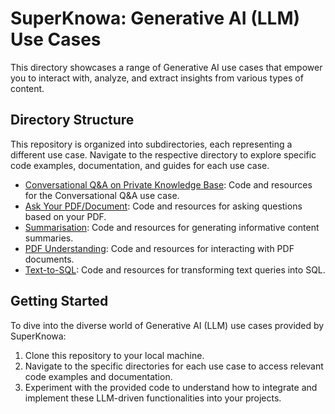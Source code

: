 # SuperKnowa: Generative AI (LLM) Use Cases

This directory showcases a range of Generative AI use cases that empower you to interact with, analyze, and extract insights from various types of content.

## Directory Structure

This repository is organized into subdirectories, each representing a different use case. Navigate to the respective directory to explore specific code examples, documentation, and guides for each use case.

- [Conversational Q&A on Private Knowledge Base](./1.%20Conversational%20Q&A/): Code and resources for the Conversational Q&A use case.
- [Ask Your PDF/Document](./2.%20Ask%20your%20documents/): Code and resources for asking questions based on your PDF.
- [Summarisation](./3.%20Summarization/): Code and resources for generating informative content summaries.
- [PDF Understanding](./4.%20PDF%20Understanding%20-%20Key%20Points/): Code and resources for interacting with PDF documents.
- [Text-to-SQL](./5.%20Text%20to%20SQL/): Code and resources for transforming text queries into SQL.

## Getting Started

To dive into the diverse world of Generative AI (LLM) use cases provided by SuperKnowa:

1. Clone this repository to your local machine.
2. Navigate to the specific directories for each use case to access relevant code examples and documentation.
3. Experiment with the provided code to understand how to integrate and implement these LLM-driven functionalities into your projects.
